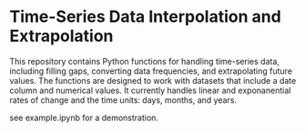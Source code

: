 # Time-Series Data Interpolation and Extrapolation
This repository contains Python functions for handling time-series data, including filling gaps, converting data frequencies, and extrapolating future values. The functions are designed to work with datasets that include a date column and numerical values. It currently handles linear and exponanential rates of change and the time units: days, months, and years.

see example.ipynb for a demonstration.
